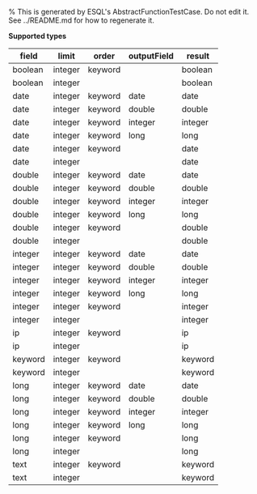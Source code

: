 % This is generated by ESQL's AbstractFunctionTestCase. Do not edit it. See ../README.md for how to regenerate it.

**Supported types**

| field | limit | order | outputField | result |
| --- | --- | --- | --- | --- |
| boolean | integer | keyword | | boolean |
| boolean | integer | | | boolean |
| date | integer | keyword | date | date |
| date | integer | keyword | double | double |
| date | integer | keyword | integer | integer |
| date | integer | keyword | long | long |
| date | integer | keyword | | date |
| date | integer | | | date |
| double | integer | keyword | date | date |
| double | integer | keyword | double | double |
| double | integer | keyword | integer | integer |
| double | integer | keyword | long | long |
| double | integer | keyword | | double |
| double | integer | | | double |
| integer | integer | keyword | date | date |
| integer | integer | keyword | double | double |
| integer | integer | keyword | integer | integer |
| integer | integer | keyword | long | long |
| integer | integer | keyword | | integer |
| integer | integer | | | integer |
| ip | integer | keyword | | ip |
| ip | integer | | | ip |
| keyword | integer | keyword | | keyword |
| keyword | integer | | | keyword |
| long | integer | keyword | date | date |
| long | integer | keyword | double | double |
| long | integer | keyword | integer | integer |
| long | integer | keyword | long | long |
| long | integer | keyword | | long |
| long | integer | | | long |
| text | integer | keyword | | keyword |
| text | integer | | | keyword |

